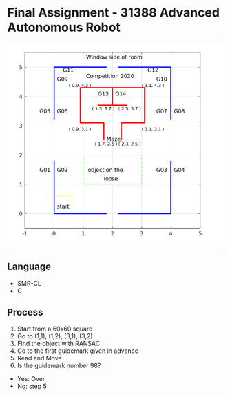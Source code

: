 # Final Assignment - 31388 Advanced Autonomous Robot
![avatar](maze.jpg)
## Language
- SMR-CL
- C
## Process
1. Start from a 60x60 square
2. Go to (1,1), (1,2), (3,1), (3,2)
3. Find the object with RANSAC
4. Go to the first guidemark given in advance
5. Read and Move
6. Is the guidemark number 98?  
- Yes: Over
- No: step 5